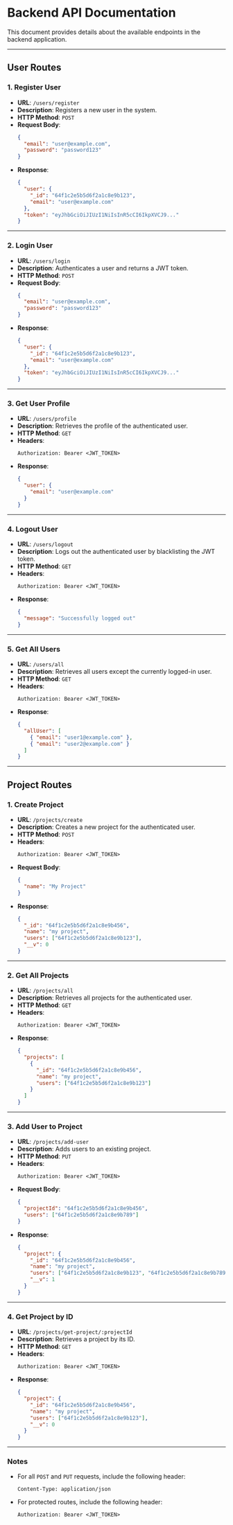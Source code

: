 # Backend API Documentation

This document provides details about the available endpoints in the backend application.

---

## User Routes

### 1. **Register User**

- **URL**: `/users/register`
- **Description**: Registers a new user in the system.
- **HTTP Method**: `POST`
- **Request Body**:
  ```json
  {
    "email": "user@example.com",
    "password": "password123"
  }
  ```
- **Response**:
  ```json
  {
    "user": {
      "_id": "64f1c2e5b5d6f2a1c8e9b123",
      "email": "user@example.com"
    },
    "token": "eyJhbGciOiJIUzI1NiIsInR5cCI6IkpXVCJ9..."
  }
  ```

---

### 2. **Login User**

- **URL**: `/users/login`
- **Description**: Authenticates a user and returns a JWT token.
- **HTTP Method**: `POST`
- **Request Body**:
  ```json
  {
    "email": "user@example.com",
    "password": "password123"
  }
  ```
- **Response**:
  ```json
  {
    "user": {
      "_id": "64f1c2e5b5d6f2a1c8e9b123",
      "email": "user@example.com"
    },
    "token": "eyJhbGciOiJIUzI1NiIsInR5cCI6IkpXVCJ9..."
  }
  ```

---

### 3. **Get User Profile**

- **URL**: `/users/profile`
- **Description**: Retrieves the profile of the authenticated user.
- **HTTP Method**: `GET`
- **Headers**:
  ```
  Authorization: Bearer <JWT_TOKEN>
  ```
- **Response**:
  ```json
  {
    "user": {
      "email": "user@example.com"
    }
  }
  ```

---

### 4. **Logout User**

- **URL**: `/users/logout`
- **Description**: Logs out the authenticated user by blacklisting the JWT token.
- **HTTP Method**: `GET`
- **Headers**:
  ```
  Authorization: Bearer <JWT_TOKEN>
  ```
- **Response**:
  ```json
  {
    "message": "Successfully logged out"
  }
  ```

---

### 5. **Get All Users**

- **URL**: `/users/all`
- **Description**: Retrieves all users except the currently logged-in user.
- **HTTP Method**: `GET`
- **Headers**:
  ```
  Authorization: Bearer <JWT_TOKEN>
  ```
- **Response**:
  ```json
  {
    "allUser": [
      { "email": "user1@example.com" },
      { "email": "user2@example.com" }
    ]
  }
  ```

---

## Project Routes

### 1. **Create Project**

- **URL**: `/projects/create`
- **Description**: Creates a new project for the authenticated user.
- **HTTP Method**: `POST`
- **Headers**:
  ```
  Authorization: Bearer <JWT_TOKEN>
  ```
- **Request Body**:
  ```json
  {
    "name": "My Project"
  }
  ```
- **Response**:
  ```json
  {
    "_id": "64f1c2e5b5d6f2a1c8e9b456",
    "name": "my project",
    "users": ["64f1c2e5b5d6f2a1c8e9b123"],
    "__v": 0
  }
  ```

---

### 2. **Get All Projects**

- **URL**: `/projects/all`
- **Description**: Retrieves all projects for the authenticated user.
- **HTTP Method**: `GET`
- **Headers**:
  ```
  Authorization: Bearer <JWT_TOKEN>
  ```
- **Response**:
  ```json
  {
    "projects": [
      {
        "_id": "64f1c2e5b5d6f2a1c8e9b456",
        "name": "my project",
        "users": ["64f1c2e5b5d6f2a1c8e9b123"]
      }
    ]
  }
  ```

---

### 3. **Add User to Project**

- **URL**: `/projects/add-user`
- **Description**: Adds users to an existing project.
- **HTTP Method**: `PUT`
- **Headers**:
  ```
  Authorization: Bearer <JWT_TOKEN>
  ```
- **Request Body**:
  ```json
  {
    "projectId": "64f1c2e5b5d6f2a1c8e9b456",
    "users": ["64f1c2e5b5d6f2a1c8e9b789"]
  }
  ```
- **Response**:
  ```json
  {
    "project": {
      "_id": "64f1c2e5b5d6f2a1c8e9b456",
      "name": "my project",
      "users": ["64f1c2e5b5d6f2a1c8e9b123", "64f1c2e5b5d6f2a1c8e9b789"],
      "__v": 1
    }
  }
  ```

---

### 4. **Get Project by ID**

- **URL**: `/projects/get-project/:projectId`
- **Description**: Retrieves a project by its ID.
- **HTTP Method**: `GET`
- **Headers**:
  ```
  Authorization: Bearer <JWT_TOKEN>
  ```
- **Response**:
  ```json
  {
    "project": {
      "_id": "64f1c2e5b5d6f2a1c8e9b456",
      "name": "my project",
      "users": ["64f1c2e5b5d6f2a1c8e9b123"],
      "__v": 0
    }
  }
  ```

---

### Notes

- For all `POST` and `PUT` requests, include the following header:
  ```
  Content-Type: application/json
  ```
- For protected routes, include the following header:
  ```
  Authorization: Bearer <JWT_TOKEN>
  ```
